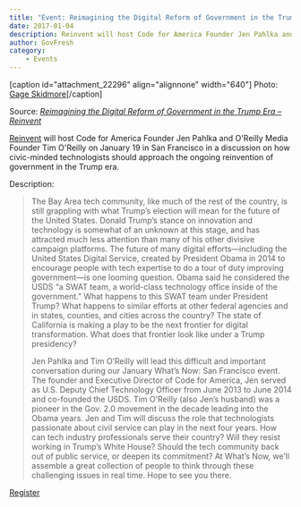 ```yaml
---
title: "Event: Reimagining the Digital Reform of Government in the Trump Era"
date: 2017-01-04
description: Reinvent will host Code for America Founder Jen Pahlka and O’Reilly Media Founder Tim O’Reilly on January 19 in San Francisco in a discussion on how civic-minded technologists should approach the ongoing reinvention of government in the Trump era.
author: GovFresh
category:
    - Events
---
```


[caption id="attachment_22296" align="alignnone" width="640"] Photo: <a href="https://www.flickr.com/photos/gageskidmore/5440384453/in/photolist-9hKoKX-9hLvZL-9hKpmZ-9hKraP-9hNuLJ-9hHqDv-9hHrit-9hHrVT-9hKoVK-9hLwdw-9hKpTt-9v62wo-eULu15-e47mhL-e41ELr-e41FPF-e47iAy-e47k59-e41GhK-e47jUm-e47kUu-e47i8s-e47hS1-e47hxW-e41GKR-e47mPN-e47jAC-e41Jw8-sc2gdA-segL58-rWJfw5-cJjFP-e47hHh-rWKnwC-kNDYwa-kNFjPw-5nrmkz-g1XPzf-g25NZH-c8zKr7-5nrmkt-4SQYDD-9mEwWW-9hgBjx-aWaU2n-d5X6uS-emNEdj-9C4Xts-g25LFz-oskUH">Gage Skidmore</a>[/caption]<p>Source: <em><a href="http://reinvent.net/events/event/reimagining-the-digital-reform-of-the-government-in-the-era-of-trump/">Reimagining the Digital Reform of Government in the Trump Era – Reinvent</a></em></p>

<a href="http://reinvent.net/">Reinvent</a> will host Code for America Founder Jen Pahlka and O'Reilly Media Founder Tim O'Reilly on January 19 in San Francisco in a discussion on how civic-minded technologists should approach the ongoing reinvention of government in the Trump era.

Description:

<blockquote>The Bay Area tech community, like much of the rest of the country, is still grappling with what Trump’s election will mean for the future of the United States. Donald Trump’s stance on innovation and technology is somewhat of an unknown at this stage, and has attracted much less attention than many of his other divisive campaign platforms. The future of many digital efforts—including the United States Digital Service, created by President Obama in 2014 to encourage people with tech expertise to do a tour of duty improving government—is one looming question. Obama said he considered the USDS “a SWAT team, a world-class technology office inside of the government.” What happens to this SWAT team under President Trump? What happens to similar efforts at other federal agencies and in states, counties, and cities across the country? The state of California is making a play to be the next frontier for digital transformation. What does that frontier look like under a Trump presidency?

Jen Pahlka and Tim O’Reilly will lead this difficult and important conversation during our January What’s Now: San Francisco event. The founder and Executive Director of Code for America, Jen served as U.S. Deputy Chief Technology Officer from June 2013 to June 2014 and co-founded the USDS. Tim O’Reilly (also Jen’s husband) was a pioneer in the Gov. 2.0 movement in the decade leading into the Obama years. Jen and Tim will discuss the role that technologists passionate about civil service can play in the next four years. How can tech industry professionals serve their country? Will they resist working in Trump’s White House? Should the tech community back out of public service, or deepen its commitment? At What’s Now, we’ll assemble a great collection of people to think through these challenging issues in real time. Hope to see you there.</blockquote>

<a href="http://reinvent.net/events/event/reimagining-the-digital-reform-of-the-government-in-the-era-of-trump/">Register</a>
